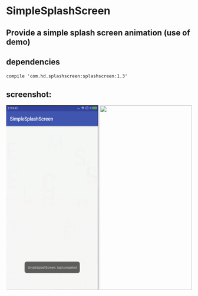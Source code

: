 # SimpleSplashScreen

## Provide a simple splash screen animation (use of demo)

## dependencies

```
compile 'com.hd.splashscreen:splashscreen:1.3'
```

## screenshot:

<img src="art/text_screen.gif" width="250px" height="500px"/> <img src="art/video_screen.gif" width="250px" height="500px"/>
